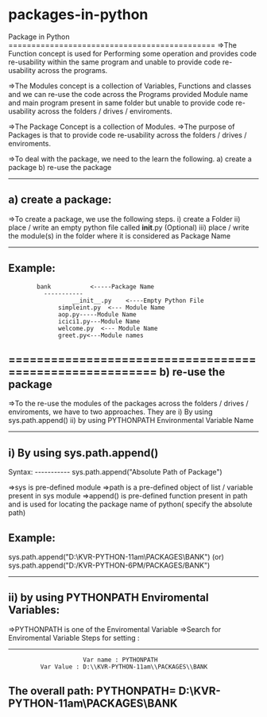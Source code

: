 # packages-in-python

Package in Python
	=============================================
=>The Function concept is used for Performing some operation and provides code re-usability within the same program and unable to provide code re-usability across the programs.

=>The Modules concept is a collection of Variables, Functions and classes and we can re-use the code across the Programs provided Module name and main program present in same folder but unable to provide code re-usability across the folders / drives / enviroments.

=>The Package Concept is a collection of Modules. 
=>The purpose of Packages is that to provide code re-usability across the folders / drives / enviroments.

=>To deal with the package, we need to the learn the following.
			a) create a package
			b) re-use the package
   
--------------------------------------------------------------------------------------------------
a) create a package:
  ----------------------------
=>To create a package, we use the following steps.
		i) create a Folder
		ii) place / write an empty python file called __init__.py (Optional)
		iii) place / write the module(s) in the folder where  it is considered as Package Name
  
--------------
Example:
--------------
			bank           <-----Package Name
		      -----------
		              __init__.py    <----Empty Python File
			      simpleint.py  <--- Module Name
			      aop.py-----Module Name
			      icici1.py---Module Name
			      welcome.py  <--- Module Name
			      greet.py<---Module names
========================================================
b) re-use the package
---------------------------------
=>To the re-use the modules of the packages across  the folders / drives / enviroments, we have to two approaches. They are
	i) By using sys.path.append()
	ii) by using PYTHONPATH Environmental Variable Name
 
------------------------------------------------------------------------------------------
i) By using sys.path.append()
-------------------------------------
Syntax:
-----------  sys.path.append("Absolute Path of Package")

=>sys is pre-defined module
=>path is a pre-defined object of list  / variable present in sys module
=>append() is pre-defined function present in path and is used for locating the package name of python( specify the absolute path)

Example:
-----------------
sys.path.append("D:\\KVR-PYTHON-11am\\PACKAGES\\BANK")
			(or)
sys.path.append("D:/KVR-PYTHON-6PM/PACKAGES/BANK")

-----------------------------------------------------------------------------------------------
ii) by using PYTHONPATH Enviromental Variables:
------------------------------------------------------------------------
=>PYTHONPATH is one of the Enviromental Variable
=>Search for Enviromental Variable
Steps for setting :

------------------------------
                         Var name : PYTHONPATH       
			 Var Value : D:\\KVR-PYTHON-11am\\PACKAGES\\BANK

The overall path:
				PYTHONPATH= D:\\KVR-PYTHON-11am\\PACKAGES\\BANK
-----------------------------------------------------------------------------------------------------------------
